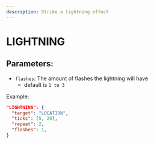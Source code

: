 ```yaml
---
description: Strike a lightning effect
---
```


# LIGHTNING

## Parameters:

* `flashes`: The amount of flashes the lightning will have
  * default is `1 to 3`

Example:

```json
"LIGHTNING": {
  "target": "LOCATION",
  "ticks": [5, 20],
  "repeat": 2,
  "flashes": 1,
}
```
